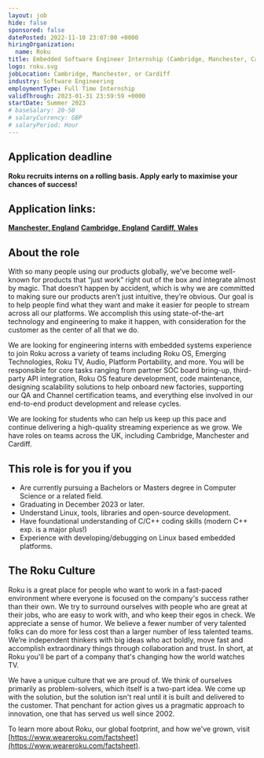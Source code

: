 ```yaml
---
layout: job
hide: false
sponsored: false
datePosted: 2022-11-10 23:07:00 +0000
hiringOrganization:
  name: Roku
title: Embedded Software Engineer Internship (Cambridge, Manchester, Cardiff)
logo: roku.svg
jobLocation: Cambridge, Manchester, or Cardiff
industry: Software Engineering
employmentType: Full Time Internship
validThrough: 2023-01-31 23:59:59 +0000
startDate: Summer 2023
# baseSalary: 20-50
# salaryCurrency: GBP
# salaryPeriod: Hour
---
```


## Application deadline
**Roku recruits interns on a rolling basis. Apply early to maximise your chances of success!**

## Application links:
[**Manchester, England**](https://www.weareroku.com/jobs/software-engineer-intern-embedded-manchester-england-united-kingdom)
[**Cambridge, England**](https://www.weareroku.com/jobs/software-engineer-intern-embedded-cambridge-england-united-kingdom)
[**Cardiff, Wales**](https://www.weareroku.com/jobs/software-engineer-intern-embedded-cardiff-wales-united-kingdom)

## About the role  
With so many people using our products globally, we’ve become well-known for products that “just work” right out of the box and integrate almost by magic. That doesn’t happen by accident, which is why we are committed to making sure our products aren’t just intuitive, they’re obvious. Our goal is to help people find what they want and make it easier for people to stream across all our platforms. We accomplish this using state-of-the-art technology and engineering to make it happen, with consideration for the customer as the center of all that we do.

We are looking for engineering interns with embedded systems experience to join Roku across a variety of teams including Roku OS, Emerging Technologies, Roku TV, Audio, Platform Portability, and more. You will be responsible for core tasks ranging from partner SOC board bring-up, third-party API integration, Roku OS feature development, code maintenance, designing scalability solutions to help onboard new factories, supporting our QA and Channel certification teams, and everything else involved in our end-to-end product development and release cycles.

We are looking for students who can help us keep up this pace and continue delivering a high-quality streaming experience as we grow. We have roles on teams across the UK, including Cambridge, Manchester and Cardiff.


## This role is for you if you
- Are currently pursuing a Bachelors or Masters degree in Computer Science or a related field.
- Graduating in December 2023 or later.
- Understand Linux, tools, libraries and open-source development.
- Have foundational understanding of C/C++ coding skills (modern C++ exp. is a major plus!)
- Experience with developing/debugging on Linux based embedded platforms.


## The Roku Culture
Roku is a great place for people who want to work in a fast-paced environment where everyone is focused on the company's success rather than their own. We try to surround ourselves with people who are great at their jobs, who are easy to work with, and who keep their egos in check. We appreciate a sense of humor. We believe a fewer number of very talented folks can do more for less cost than a larger number of less talented teams. We’re independent thinkers with big ideas who act boldly, move fast and accomplish extraordinary things through collaboration and trust. In short, at Roku you'll be part of a company that's changing how the world watches TV. 

We have a unique culture that we are proud of. We think of ourselves primarily as problem-solvers, which itself is a two-part idea. We come up with the solution, but the solution isn't real until it is built and delivered to the customer. That penchant for action gives us a pragmatic approach to innovation, one that has served us well since 2002. 

To learn more about Roku, our global footprint, and how we've grown, visit [https://www.weareroku.com/factsheet](https://www.weareroku.com/factsheet).